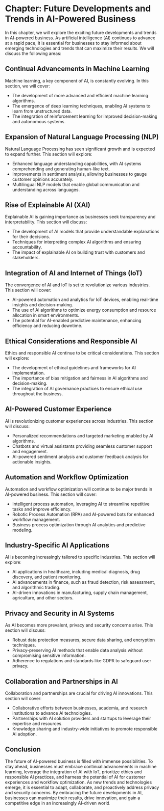 Chapter: Future Developments and Trends in AI-Powered Business
==============================================================

In this chapter, we will explore the exciting future developments and trends in AI-powered business. As artificial intelligence (AI) continues to advance at a rapid pace, it is essential for businesses to stay informed about emerging technologies and trends that can maximize their results. We will discuss the following areas:

Continual Advancements in Machine Learning
------------------------------------------

Machine learning, a key component of AI, is constantly evolving. In this section, we will cover:

* The development of more advanced and efficient machine learning algorithms.
* The emergence of deep learning techniques, enabling AI systems to learn from unstructured data.
* The integration of reinforcement learning for improved decision-making and autonomous systems.

Expansion of Natural Language Processing (NLP)
----------------------------------------------

Natural Language Processing has seen significant growth and is expected to expand further. This section will explore:

* Enhanced language understanding capabilities, with AI systems comprehending and generating human-like text.
* Improvements in sentiment analysis, allowing businesses to gauge customer opinions accurately.
* Multilingual NLP models that enable global communication and understanding across languages.

Rise of Explainable AI (XAI)
----------------------------

Explainable AI is gaining importance as businesses seek transparency and interpretability. This section will discuss:

* The development of AI models that provide understandable explanations for their decisions.
* Techniques for interpreting complex AI algorithms and ensuring accountability.
* The impact of explainable AI on building trust with customers and stakeholders.

Integration of AI and Internet of Things (IoT)
----------------------------------------------

The convergence of AI and IoT is set to revolutionize various industries. This section will cover:

* AI-powered automation and analytics for IoT devices, enabling real-time insights and decision-making.
* The use of AI algorithms to optimize energy consumption and resource allocation in smart environments.
* The potential for AI-enabled predictive maintenance, enhancing efficiency and reducing downtime.

Ethical Considerations and Responsible AI
-----------------------------------------

Ethics and responsible AI continue to be critical considerations. This section will explore:

* The development of ethical guidelines and frameworks for AI implementation.
* The importance of bias mitigation and fairness in AI algorithms and decision-making.
* The integration of AI governance practices to ensure ethical use throughout the business.

AI-Powered Customer Experience
------------------------------

AI is revolutionizing customer experiences across industries. This section will discuss:

* Personalized recommendations and targeted marketing enabled by AI algorithms.
* Chatbots and virtual assistants providing seamless customer support and engagement.
* AI-powered sentiment analysis and customer feedback analysis for actionable insights.

Automation and Workflow Optimization
------------------------------------

Automation and workflow optimization will continue to be major trends in AI-powered business. This section will cover:

* Intelligent process automation, leveraging AI to streamline repetitive tasks and improve efficiency.
* Robotic Process Automation (RPA) and AI-powered bots for enhanced workflow management.
* Business process optimization through AI analytics and predictive modeling.

Industry-Specific AI Applications
---------------------------------

AI is becoming increasingly tailored to specific industries. This section will explore:

* AI applications in healthcare, including medical diagnosis, drug discovery, and patient monitoring.
* AI advancements in finance, such as fraud detection, risk assessment, and algorithmic trading.
* AI-driven innovations in manufacturing, supply chain management, agriculture, and other sectors.

Privacy and Security in AI Systems
----------------------------------

As AI becomes more prevalent, privacy and security concerns arise. This section will discuss:

* Robust data protection measures, secure data sharing, and encryption techniques.
* Privacy-preserving AI methods that enable data analysis without compromising sensitive information.
* Adherence to regulations and standards like GDPR to safeguard user privacy.

Collaboration and Partnerships in AI
------------------------------------

Collaboration and partnerships are crucial for driving AI innovations. This section will cover:

* Collaborative efforts between businesses, academia, and research institutions to advance AI technologies.
* Partnerships with AI solution providers and startups to leverage their expertise and resources.
* Knowledge sharing and industry-wide initiatives to promote responsible AI adoption.

Conclusion
----------

The future of AI-powered business is filled with immense possibilities. To stay ahead, businesses must embrace continual advancements in machine learning, leverage the integration of AI with IoT, prioritize ethics and responsible AI practices, and harness the potential of AI for customer experiences and workflow optimization. As new trends and technologies emerge, it is essential to adapt, collaborate, and proactively address privacy and security concerns. By embracing the future developments in AI, businesses can maximize their results, drive innovation, and gain a competitive edge in an increasingly AI-driven world.
